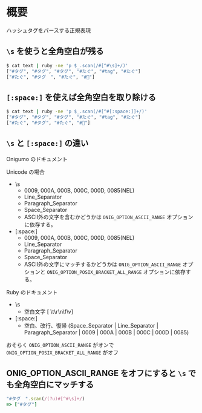 # 概要

ハッシュタグをパースする正規表現

## `\s` を使うと全角空白が残る

```bash
$ cat text | ruby -ne 'p $_.scan(/#[^#\s]+/)'
["#タグ", "#タグ", "#タグ", "#たぐ", "#tag", "#たぐ"]
["#たぐ", "#タグ　", "#たぐ", "#🐧"]
```

## `[:space:]` を使えば全角空白を取り除ける

```bash
$ cat text | ruby -ne 'p $_.scan(/#[^#[:space:]]+/)'
["#タグ", "#タグ", "#タグ", "#たぐ", "#tag", "#たぐ"]
["#たぐ", "#タグ", "#たぐ", "#🐧"]
```

## `\s` と `[:space:]` の違い

Onigumo のドキュメント

Unicode の場合

- \s
  - 0009, 000A, 000B, 000C, 000D, 0085(NEL)
  - Line_Separator
  - Paragraph_Separator
  - Space_Separator
  - ASCII外の文字を含むかどうかは `ONIG_OPTION_ASCII_RANGE` オプションに依存する。
- [:space:]
  - 0009, 000A, 000B, 000C, 000D, 0085(NEL)
  - Line_Separator
  - Paragraph_Separator
  - Space_Separator
  - ASCII外の文字にマッチするかどうかは `ONIG_OPTION_ASCII_RANGE` オプションと `ONIG_OPTION_POSIX_BRACKET_ALL_RANGE` オプションに依存する。

Ruby のドキュメント

- \s
  - 空白文字 [ \t\r\n\f\v]
- [:space:]
  - 空白、改行、復帰 (Space_Separator | Line_Separator | Paragraph_Separator | 0009 | 000A | 000B | 000C | 000D | 0085)

おそらく `ONIG_OPTION_ASCII_RANGE` がオンで `ONIG_OPTION_POSIX_BRACKET_ALL_RANGE` がオフ

## ONIG_OPTION_ASCII_RANGE をオフにすると `\s` でも全角空白にマッチする

```ruby
"#タグ　".scan(/(?u)#[^#\s]+/)
=> ["#タグ"]
```
